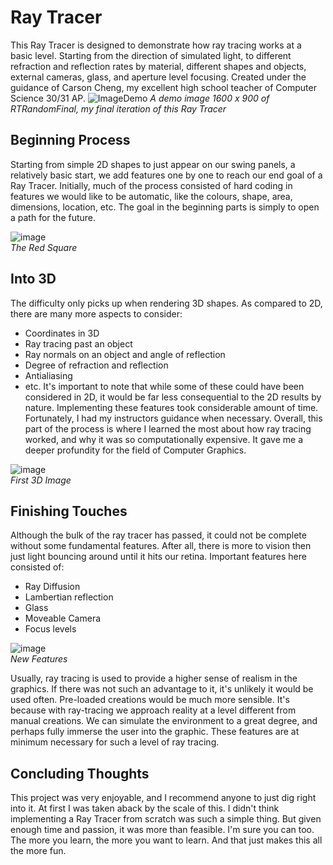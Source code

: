 # Ray Tracer

This Ray Tracer is designed to demonstrate how ray tracing works at a basic level. 
Starting from the direction of simulated light, to different refraction and reflection rates by material, different shapes and objects, external cameras, glass, and aperture level focusing. 
Created under the guidance of Carson Cheng, my excellent high school teacher of Computer Science 30/31 AP.
![ImageDemo](https://github.com/user-attachments/assets/a0161376-1300-4d75-82bc-86ba6bd9dc48)
*A demo image 1600 x 900 of RTRandomFinal, my final iteration of this Ray Tracer*

## Beginning Process
Starting from simple 2D shapes to just appear on our swing panels, a relatively basic start, we add features one by one to reach our end goal of a Ray Tracer. Initially, much of the process consisted of hard coding in features we would like to be automatic, like the colours, shape, area, dimensions, location, etc. The goal in the beginning parts is simply to open a path for the future.

![image](https://github.com/user-attachments/assets/ddca3181-49d8-45e4-9ee1-f18fb6f63c76) <br>
*The Red Square*

## Into 3D

The difficulty only picks up when rendering 3D shapes. As compared to 2D, there are many more aspects to consider:
- Coordinates in 3D
- Ray tracing past an object
- Ray normals on an object and angle of reflection
- Degree of refraction and reflection
- Antialiasing
- etc.
It's important to note that while some of these could have been considered in 2D, it would be far less consequential to the 2D results by nature.
Implementing these features took considerable amount of time. Fortunately, I had my instructors guidance when necessary. Overall, this part of the process is where I learned the most about how ray tracing worked, and why it was so computationally expensive. It gave me a deeper profundity for the field of Computer Graphics.

![image](https://github.com/user-attachments/assets/3e3f712e-f7d5-4d85-8cf6-43c2a7763fbd) <br>
*First 3D Image*

## Finishing Touches

Although the bulk of the ray tracer has passed, it could not be complete without some fundamental features. After all, there is more to vision then just light bouncing around until it hits our retina. Important features here consisted of:
- Ray Diffusion
- Lambertian reflection
- Glass
- Moveable Camera
- Focus levels

![image](https://github.com/user-attachments/assets/29365609-c2c2-4dd9-810d-22eb45500709) <br>
*New Features*

Usually, ray tracing is used to provide a higher sense of realism in the graphics. If there was not such an advantage to it, it's unlikely it would be used often. Pre-loaded creations would be much more sensible. It's because with ray-tracing we approach reality at a level different from manual creations. We can simulate the environment to a great degree, and perhaps fully immerse the user into the graphic. These features are at minimum necessary for such a level of ray tracing.


## Concluding Thoughts

This project was very enjoyable, and I recommend anyone to just dig right into it. At first I was taken aback by the scale of this. I didn't think implementing a Ray Tracer from scratch was such a simple thing. But given enough time and passion, it was more than feasible. I'm sure you can too. The more you learn, the more you want to learn. And that just makes this all the more fun.
